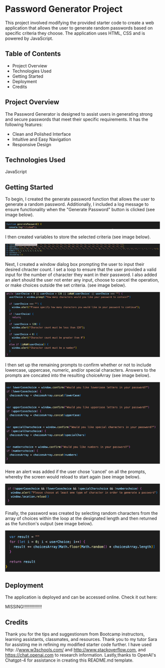 # Password Generator Project

This project involved modifying the provided starter code to create a web application that allows the user to generate random passwords based on specific criteria they choose. The application uses HTML, CSS and is powered by JavaScript.

## Table of Contents

- Project Overview
- Technologies Used
- Getting Started
- Deployment
- Credits

## Project Overview
The Password Generator is designed to assist users in generating strong and secure passwords that meet their specific requirements. It has the following features:
* Clean and Polished Interface
* Intuitive and Easy Navigation
* Responsive Design

## Technologies Used
JavaScript 

## Getting Started
To begin, I created the generate password function that allows the user to generate a random password. Additionally, I included a log message to ensure functionality when the "Generate Password" button is clicked (see image below).

<img src = "Assets/Images/GeneratePW Function:Console.png">

I then created variables to store the selected criteria (see image below).

<img src = "Assets/Images/Criteria Variables.png">

Next, I created a window dialog box prompting the user to input their desired chracter count. I set a loop to ensure that the user provided a valid input for the number of character they want in their password. I also added an alert should the user not enter any input, choose to cancel the operation, or make choices outside the set criteria. (see image below).

<img src = "Assets/Images/Alerts .png">

I then set up the remaining prompts to confirm whether or not to include lowercase, uppercase, numeric, and/or special characters. Answers to the prompts are concated into the resulting choiceArray (see image below). 

<img src = "Assets/Images/Criteria Prompts.png">

Here an alert was added if the user chose 'cancel' on all the prompts, whereby the screen would reload to start again (see image below). 

<img src = "Assets/Images/False_alerts.png">

Finally, the password was created by selecting random characters from the array of choices within the loop at the designated length and then returned as the function's output (see image below). 

<img src = "Assets/Images/Generatepw&Return.png">

## Deployment

The application is deployed and can be accessed online. Check it out here: 

MISSING!!!!!!!!!!!!!!!

## Credits
Thank you for the tips and suggestionsm from Bootcamp instructors, learning assistants, classmates, and resources. Thank you to my tutor Sara for assisting me in refining my modified starter code further. I have used http: //www.w3schools.com/ and http://www.stackoverflow.com, and https://chat.openai.com to research information. Lastly,thanks to OpenAI's Chatgpt-4 for assistance in creating this README.md template. 